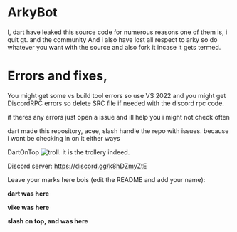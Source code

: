 # ArkyBot

 I, dart have leaked this source code for numerous reasons one of them is, i quit gt. and the community
And i also have lost all respect to arky so do whatever you want with the source and also fork it incase it gets termed.


# Errors and fixes, 

You might get some vs build tool errors so use VS 2022 and 
you might get DiscordRPC errors so delete SRC file if needed with the discord rpc code.

if theres any errors just open a issue and ill help you i might not check often


dart made this repository, acee, slash handle the repo with issues. because i wont be checking in on it either ways

DartOnTop
![troll](https://cdn.discordapp.com/emojis/690075871322964017.webp?size=80&quality=lossless).
it is the trollery indeed.

Discord server: 
https://discord.gg/k8hDZmyZtE

Leave your marks here bois (edit the README and add your name):

**dart was here**

**vike was here**

**__slash on top, and was here__**
